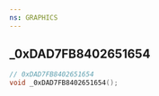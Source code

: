 ```yaml
---
ns: GRAPHICS
---
```

## _0xDAD7FB8402651654

```c
// 0xDAD7FB8402651654
void _0xDAD7FB8402651654();
```

